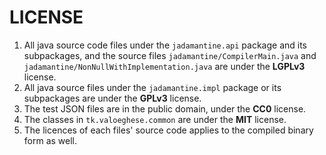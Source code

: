 # LICENSE

1. All java source code files under the `jadamantine.api` package and its subpackages, and the source files `jadamantine/CompilerMain.java` and `jadamantine/NonNullWithImplementation.java` are under the **LGPLv3** license.
2. All java source files under the `jadamantine.impl` package or its subpackages are under the **GPLv3** license.
3. The test JSON files are in the public domain, under the **CC0** license.
4. The classes in `tk.valoeghese.common` are under the **MIT** license.
5. The licences of each files' source code applies to the compiled binary form as well.
